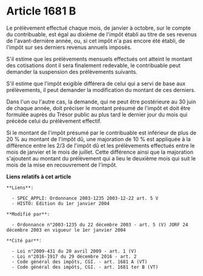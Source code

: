 # Article 1681 B

Le prélèvement effectué chaque mois, de janvier à octobre, sur le compte du contribuable, est égal au dixième de l'impôt
établi au titre de ses revenus de l'avant-dernière année, ou, si cet impôt n'a pas encore été établi, de l'impôt sur ses
derniers revenus annuels imposés.

S'il estime que les prélèvements mensuels effectués ont atteint le montant des cotisations dont il sera finalement redevable,
le contribuable peut demander la suspension des prélèvements suivants.

S'il estime que l'impôt exigible différera de celui qui a servi de base aux prélèvements, il peut demander la modification du
montant de ces derniers.

Dans l'un ou l'autre cas, la demande, qui ne peut être postérieure au 30 juin de chaque année, doit préciser le montant
présumé de l'impôt et doit être formulée auprès du Trésor public au plus tard le dernier jour du mois qui précède celui du
prélèvement effectif.

Si le montant de l'impôt présumé par le contribuable est inférieur de plus de 20 % au montant de l'impôt dû, une majoration
de 10 % est appliquée à la différence entre les 2/3 de l'impôt dû et les prélèvements effectués entre le mois de janvier et
le mois de juillet. Cette différence ainsi que la majoration s'ajoutent au montant du prélèvement qui a lieu le deuxième mois
qui suit le mois de la mise en recouvrement de l'impôt.

**Liens relatifs à cet article**

	**Liens**:

	  - SPEC_APPLI: Ordonnance 2003-1235 2003-12-22 art. 5 V
	  - HISTO: Edition du 1er janvier 2004

	**Modifié par**:

	  - Ordonnance n°2003-1235 du 22 décembre 2003 - art. 5 (V) JORF 24 décembre 2003 en vigueur le 1er janvier 2004

	**Cité par**:

	  - Loi n°2009-431 du 20 avril 2009 - art. 1 (V)
	  - Loi n°2016-1917 du 29 décembre 2016 - art. 2
	  - Code général des impôts, CGI. - art. 1681 A (VT)
	  - Code général des impôts, CGI. - art. 1681 ter B (VT)
